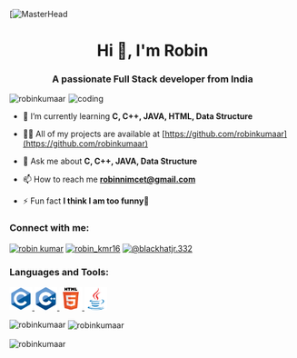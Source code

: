 [![MasterHead](https://www.google.com/search?q=animated++coding+gif+for+github+banner&tbm=isch&ved=2ahUKEwibqsCN3s78AhU5j9gFHa4kAdIQ2-cCegQIABAA&oq=animated++coding+gif+for+github+banner&gs_lcp=CgNpbWcQAzoFCAAQgAQ6BggAEAgQHjoHCAAQgAQQGDoECCMQJzoECAAQHlC5B1iL0QFghdMBaAdwAHgAgAHRBIgB4kCSAQwwLjUuMjIuMy4xLjGYAQCgAQGqAQtnd3Mtd2l6LWltZ8ABAQ&sclient=img&ei=86XGY9vkA7me4t4PrsmEkA0&bih=792&biw=1536&rlz=1C1ONGR_enIN1036IN1036#imgrc=Gql8n76CdpGvJM&imgdii=rb9BZF6fpngVPM)
<h1 align="center">Hi 👋, I'm Robin</h1>
<h3 align="center">A passionate Full Stack developer from India</h3>

<img align="right" alt="coding" width="400" src="https://user-images.githubusercontent...">

<p align="left"> <img src="https://komarev.com/ghpvc/?username=robinkumaar&label=Profile%20views&color=0e75b6&style=flat" alt="robinkumaar" /> </p>

- 🌱 I’m currently learning **C, C++, JAVA, HTML, Data Structure**

- 👨‍💻 All of my projects are available at [https://github.com/robinkumaar](https://github.com/robinkumaar)

- 💬 Ask me about **C, C++, JAVA, Data Structure**

- 📫 How to reach me **robinnimcet@gmail.com**

- ⚡ Fun fact **I think I am too funny🤣**

<h3 align="left">Connect with me:</h3>
<p align="left">
<a href="https://linkedin.com/in/robin kumar" target="blank"><img align="center" src="https://raw.githubusercontent.com/rahuldkjain/github-profile-readme-generator/master/src/images/icons/Social/linked-in-alt.svg" alt="robin kumar" height="30" width="40" /></a>
<a href="https://instagram.com/robin_kmr16" target="blank"><img align="center" src="https://raw.githubusercontent.com/rahuldkjain/github-profile-readme-generator/master/src/images/icons/Social/instagram.svg" alt="robin_kmr16" height="30" width="40" /></a>
<a href="https://www.youtube.com/c/@blackhatjr.332" target="blank"><img align="center" src="https://raw.githubusercontent.com/rahuldkjain/github-profile-readme-generator/master/src/images/icons/Social/youtube.svg" alt="@blackhatjr.332" height="30" width="40" /></a>
</p>

<h3 align="left">Languages and Tools:</h3>
<p align="left"> <a href="https://www.cprogramming.com/" target="_blank" rel="noreferrer"> <img src="https://raw.githubusercontent.com/devicons/devicon/master/icons/c/c-original.svg" alt="c" width="40" height="40"/> </a> <a href="https://www.w3schools.com/cpp/" target="_blank" rel="noreferrer"> <img src="https://raw.githubusercontent.com/devicons/devicon/master/icons/cplusplus/cplusplus-original.svg" alt="cplusplus" width="40" height="40"/> </a> <a href="https://www.w3.org/html/" target="_blank" rel="noreferrer"> <img src="https://raw.githubusercontent.com/devicons/devicon/master/icons/html5/html5-original-wordmark.svg" alt="html5" width="40" height="40"/> </a> <a href="https://www.java.com" target="_blank" rel="noreferrer"> <img src="https://raw.githubusercontent.com/devicons/devicon/master/icons/java/java-original.svg" alt="java" width="40" height="40"/> </a> </p>

<p><img align="left" src="https://github-readme-stats.vercel.app/api/top-langs?username=robinkumaar&show_icons=true&locale=en&layout=compact" alt="robinkumaar" /></p>

<p>&nbsp;<img align="center" src="https://github-readme-stats.vercel.app/api?username=robinkumaar&show_icons=true&locale=en" alt="robinkumaar" /></p>

<p><img align="center" src="https://github-readme-streak-stats.herokuapp.com/?user=robinkumaar&" alt="robinkumaar" /></p>
